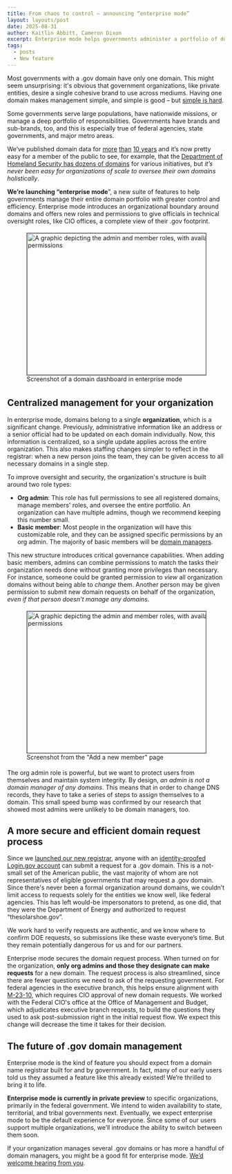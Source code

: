 ```yaml
---
title: From chaos to control – announcing “enterprise mode” 
layout: layouts/post
date: 2025-08-31
author: Kaitlin Abbitt, Cameron Dixon
excerpt: Enterprise mode helps governments administer a portfolio of domains.
tags:
  - posts
  - New feature
---
```



Most governments with a .gov domain have only one domain. This might seem unsurprising: it's obvious that government organizations, like private entities, desire a single cohesive brand to use across mediums. Having one domain makes management simple, and simple is good – but [simple is hard](https://www.rfc-editor.org/rfc/rfc1925.html#:~:text=It%20is%20more%20complicated%20than%20you%20think).

Some governments serve large populations, have nationwide missions, or manage a deep portfolio of responsibilities. Governments have brands and sub-brands, too, and this is especially true of federal agencies, state governments, and major metro areas.

We’ve published domain data for [more](https://github.com/cisagov/dotgov-data/commits/main/current-full.csv) [than](https://github.com/cisagov/dotgov-data/commits/67f7f981e09d9518c653cb527607031d37ae0f66/dotgov-domains/current-full.csv) [10 years](https://github.com/GSA/data/commits/master/dotgov-domains?after=5f2cd6c2adbede6032fb46d19ec0437c0f5758e7+104) and it’s now pretty easy for a member of the public to see, for example, that the [Department of Homeland Security has dozens of domains](https://flatgithub.com/cisagov/dotgov-data/blob/main/current-full.csv?filename=current-full.csv&filters=Agency%3Ddepartment%2520of%2520homeland%2520security) for various initiatives, but *it’s never been easy for organizations of scale to oversee their own domains holistically*.

**We’re launching “enterprise mode**”, a new suite of features to help governments manage their entire domain portfolio with greater control and efficiency. Enterprise mode introduces an organizational boundary around domains and offers new roles and permissions to give officials in technical oversight roles, like CIO offices, a complete view of their .gov footprint.


<figure style="padding: 5px;">
<img width="520" height="328" alt="A graphic depicting the admin and member roles, with available permissions" src="https://github.com/user-attachments/assets/ad3a11f9-5e18-44aa-aee1-826035ac20b9" title="Screenshot from the 'Add a new member' page" style="border: 1px solid;"/>
<figcaption style="fort-style: italic;">Screenshot of a domain dashboard in enterprise mode</figcaption>
</figure>

## Centralized management for your organization

In enterprise mode, domains belong to a single **organization**, which is a significant change. Previously, administrative information like an address or a senior official had to be updated on each domain individually. Now, this information is centralized, so a single update applies across the entire organization. This also makes staffing changes simpler to reflect in the registrar: when a new person joins the team, they can be given access to all necessary domains in a single step.

To improve oversight and security, the organization's structure is built around two role types:

* **Org admin**: This role has full permissions to see all registered domains, manage members' roles, and oversee the entire portfolio. An organization can have multiple admins, though we recommend keeping this number small.
* **Basic member**: Most people in the organization will have this customizable role, and they can be assigned specific permissions by an org admin. The majority of basic members will be [domain managers](https://get.gov/help/domain-management/#add-a-domain-manager-to-your-gov-domain). 

This new structure introduces critical governance capabilities. When adding basic members, admins can combine permissions to match the tasks their organization needs done without granting more privileges than necessary. For instance, someone could be granted permission to *view* all organization domains without being able to *change* them. Another person may be given permission to submit new domain requests on behalf of the organization, *even if that person doesn't manage any domains*. 

<figure style="padding: 5px;">
<img width="520" height="328" alt="A graphic depicting the admin and member roles, with available permissions" src="https://github.com/user-attachments/assets/af47d4ad-9960-4667-8a53-e2f4511cacae" title="Screenshot from the 'Add a new member' page" style="border: 1px solid;"/>
<figcaption style="fort-style: italic;">Screenshot from the "Add a new member" page</figcaption>
</figure>

The org admin role is powerful, but we want to protect users from themselves and maintain system integrity. By design, *an admin is not a domain manager of any domains*. This means that in order to change DNS records, they have to take a series of steps to assign themselves to a domain. This small speed bump was confirmed by our research that showed most admins were unlikely to be domain managers, too. 

## A more secure and efficient domain request process

Since we [launched our new registrar](../2024-01-31-new-way-to-get-a-.gov/), anyone with an [identity-proofed Login.gov account](https://www.login.gov/help/verify-your-identity/overview/) can submit a request for a .gov domain. This is a not-small set of the American public, the vast majority of whom are not representatives of eligible governments that may request a .gov domain. Since there's never been a formal organization around domains, we couldn’t limit access to requests solely for the entities we know well, like federal agencies. This has left would-be impersonators to pretend, as one did, that they were the Department of Energy and authorized to request “thesolarshoe.gov”. 

We work hard to verify requests are authentic, and we know where to confirm DOE requests, so submissions like these waste everyone’s time. But they remain potentially dangerous for us and for our partners. 

Enterprise mode secures the domain request process. When turned on for the organization, **only org admins and those they designate can make requests** for a new domain. The request process is also streamlined, since there are fewer questions we need to ask of the requesting government. For federal agencies in the executive branch, this helps ensure alignment with [M-23-10](https://www.whitehouse.gov/wp-content/uploads/2023/02/M-23-10-DOTGOV-Act-Guidance.pdf), which requires CIO approval of new domain requests. We worked with the Federal CIO's office at the Office of Management and Budget, which adjudicates executive branch requests, to build the questions they used to ask post-submission right in the initial request flow. We expect this change will decrease the time it takes for their decision.

## The future of .gov domain management
Enterprise mode is the kind of feature you should expect from a domain name registrar built for and by government. In fact, many of our early users told us they assumed a feature like this already existed! We’re thrilled to bring it to life.

**Enterprise mode is currently in private preview** to specific organizations, primarily in the federal government. We intend to widen availability to state, territorial, and tribal governments next. Eventually, we expect enterprise mode to be the default experience for everyone. Since some of our users support multiple organizations, we’ll introduce the ability to switch between them soon.

If your organization manages several .gov domains or has more a handful of domain managers, you might be a good fit for enterprise mode.  [We’d welcome hearing from you](https://get.gov/contact/).
